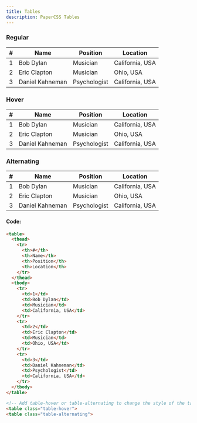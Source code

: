 ```yaml
---
title: Tables
description: PaperCSS Tables
---
```

### Regular

<table>
  <thead>
    <tr>
      <th>#</th>
      <th>Name</th>
      <th>Position</th>
      <th>Location</th>
    </tr>
  </thead>
  <tbody>
    <tr>
      <td>1</td>
      <td>Bob Dylan</td>
      <td>Musician</td>
      <td>California, USA</td>
    </tr>
    <tr>
      <td>2</td>
      <td>Eric Clapton</td>
      <td>Musician</td>
      <td>Ohio, USA</td>
    </tr>
    <tr>
      <td>3</td>
      <td>Daniel Kahneman</td>
      <td>Psychologist</td>
      <td>California, USA</td>
    </tr>
  </tbody>
</table>

### Hover

<table class="table-hover">
  <thead>
    <tr>
      <th>#</th>
      <th>Name</th>
      <th>Position</th>
      <th>Location</th>
    </tr>
  </thead>
  <tbody>
    <tr>
      <td>1</td>
      <td>Bob Dylan</td>
      <td>Musician</td>
      <td>California, USA</td>
    </tr>
    <tr>
      <td>2</td>
      <td>Eric Clapton</td>
      <td>Musician</td>
      <td>Ohio, USA</td>
    </tr>
    <tr>
      <td>3</td>
      <td>Daniel Kahneman</td>
      <td>Psychologist</td>
      <td>California, USA</td>
    </tr>
  </tbody>
</table>

### Alternating

<table class="table-alternating">
  <thead>
    <tr>
      <th>#</th>
      <th>Name</th>
      <th>Position</th>
      <th>Location</th>
    </tr>
  </thead>
  <tbody>
    <tr>
      <td>1</td>
      <td>Bob Dylan</td>
      <td>Musician</td>
      <td>California, USA</td>
    </tr>
    <tr>
      <td>2</td>
      <td>Eric Clapton</td>
      <td>Musician</td>
      <td>Ohio, USA</td>
    </tr>
    <tr>
      <td>3</td>
      <td>Daniel Kahneman</td>
      <td>Psychologist</td>
      <td>California, USA</td>
    </tr>
  </tbody>
</table>

#### Code:
```html
<table>
  <thead>
    <tr>
      <th>#</th>
      <th>Name</th>
      <th>Position</th>
      <th>Location</th>
    </tr>
  </thead>
  <tbody>
    <tr>
      <td>1</td>
      <td>Bob Dylan</td>
      <td>Musician</td>
      <td>California, USA</td>
    </tr>
    <tr>
      <td>2</td>
      <td>Eric Clapton</td>
      <td>Musician</td>
      <td>Ohio, USA</td>
    </tr>
    <tr>
      <td>3</td>
      <td>Daniel Kahneman</td>
      <td>Psychologist</td>
      <td>California, USA</td>
    </tr>
  </tbody>
</table>

<!-- Add table-hover or table-alternating to change the style of the table -->
<table class="table-hover">
<table class="table-alternating">
```
